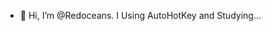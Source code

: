 - 👋 Hi, I’m @Redoceans. I Using AutoHotKey and Studying...

<!---
Redoceans/Redoceans is a ✨ special ✨ repository because its `README.md` (this file) appears on your GitHub profile.
You can click the Preview link to take a look at your changes.
--->

